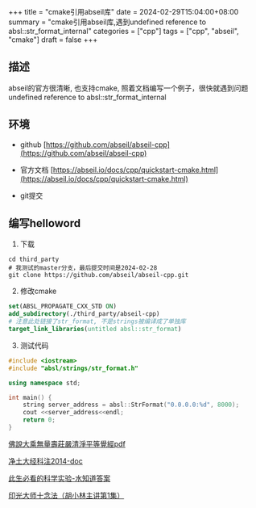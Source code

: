 +++
title = "cmake引用abseil库"
date = 2024-02-29T15:04:00+08:00
summary = "cmake引用abseil库,遇到undefined reference to absl::str_format_internal"
categories = ["cpp"]
tags = ["cpp", "abseil", "cmake"]
draft = false
+++

## 描述

abseil的官方很清晰, 也支持cmake, 照着文档编写一个例子，很快就遇到问题 undefined reference to absl::str_format_internal

## 环境

* github
[https://github.com/abseil/abseil-cpp](https://github.com/abseil/abseil-cpp)

* 官方文档
[https://abseil.io/docs/cpp/quickstart-cmake.html](https://abseil.io/docs/cpp/quickstart-cmake.html)

* git提交

## 编写helloword

1. 下载

```shell
cd third_party
# 我测试的master分支，最后提交时间是2024-02-28
git clone https://github.com/abseil/abseil-cpp.git
```

2. 修改cmake

```cmake
set(ABSL_PROPAGATE_CXX_STD ON)
add_subdirectory(./third_party/abseil-cpp)
# 注意此处链接了str_format, 不是strings被编译成了单独库
target_link_libraries(untitled absl::str_format)
```

3. 测试代码

```cpp
#include <iostream>
#include "absl/strings/str_format.h"

using namespace std;

int main() {
    string server_address = absl::StrFormat("0.0.0.0:%d", 8000);
    cout <<server_address<<endl;
    return 0;
}
```

[佛說大乘無量壽莊嚴清淨平等覺經pdf](http://www.sxjy360.top/page-download/)

[净土大经科注2014-doc](http://www.sxjy360.top/page-download/)

[此生必看的科学实验-水知道答案](http://www.sxjy360.top/page-download/)

[印光大师十念法（胡小林主讲第1集）](http://www.sxjy360.top/page-download/)